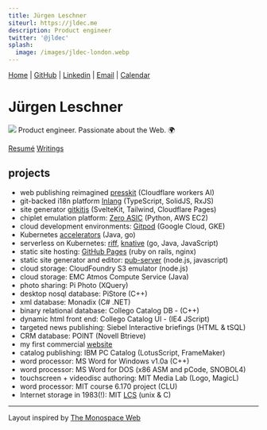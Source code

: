 ```yaml
---
title: Jürgen Leschner
siteurl: https://jldec.me
description: Product engineer
twitter: '@jldec'
splash:
  image: /images/jldec-london.webp
---
```

[Home](/) | [GitHub](https://github.com/jldec "GitHub: https://github.com/jldec") | [Linkedin](https://www.linkedin.com/in/jldec/ "Linkedin: https://www.linkedin.com/in/jldec/") | [Email](mailto:jurgen@jldec.me "Email me at jurgen@jldec.me") | [Calendar](https://cal.com/jldec/30min "Book an appointment")

# Jürgen Leschner
![](/images/jldec-london.webp)
Product engineer. Passionate about the Web. 🌍

<a class="button" href="/resume">Resumé</a>
<a class="button" href="/blog">Writings</a>

## projects

- web publishing reimagined [presskit](https://github.com/jldec/presskit/) (Cloudflare workers AI)
- git-backed i18n platform [Inlang](https://inlang.com/) (TypeScript, SolidJS, RxJS)
- site generator [gitkitjs](https://gitkitjs.dev/) (SvelteKit, Tailwind, Cloudflare Pages)
- chiplet emulation platform: [Zero ASIC](https://www.zeroasic.com/emulation) (Python, AWS EC2)
- cloud development environments: [Gitpod](https://www.gitpod.io/cde) (Google Cloud, GKE)
- Kubernetes [accelerators](https://docs.vmware.com/en/Application-Accelerator-for-VMware-Tanzu/index.html) (Java, go)
- serverless on Kubernetes: [riff](https://projectriff.io), [knative](https://knative.dev/docs/concepts/) (go, Java, JavaScript)
- static site hosting: [GitHub Pages](https://pages.github.com) (ruby on rails, nginx)
- static site generator and editor: [pub-server](https://github.com/jldec/pub-server) (node.js, javascript)
- cloud storage: CloudFoundry S3 emulator (node.js)
- cloud storage: EMC Atmos Compute Service (Java)
- photo sharing: Pi Photo (XQuery)
- desktop nosql database: PiStore (C++)
- xml database: Monadix (C# .NET)
- binary relational database: Collego Catalog DB -  (C++)
- dynamic html front end: Collego Catalog UI - (IE4 JScript)
- targeted news publishing: Siebel Interactive briefings (HTML & tSQL)
- CRM database: POINT (Novell Btrieve)
- my first commercial [website](https://web.archive.org/web/19961222064651/https://www.fmctraining.com/)
- catalog publishing: IBM PC Catalog (LotusScript, FrameMaker)
- word processor: MS Word for Windows v1.0a (C++)
- word processor: MS Word for DOS (x86 ASM and pCode, SNOBOL4)
- touchscreen + videodisc authoring: MIT Media Lab (Logo, MagicL)
- word processor: MIT course 6.170 project (CLU)
- Internet storage in 1983(!): MIT [LCS](https://web.mit.edu/Saltzer/www/publications/endtoend/endtoend.pdf) (unix & C)

---
Layout inspired by [The Monospace Web](https://owickstrom.github.io/the-monospace-web/)
